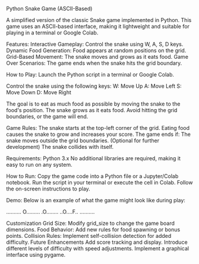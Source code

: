 Python Snake Game (ASCII-Based)

A simplified version of the classic Snake game implemented in Python. This game uses an ASCII-based interface, making it lightweight and suitable for playing in a terminal or Google Colab.

Features:
    Interactive Gameplay: Control the snake using W, A, S, D keys.
    Dynamic Food Generation: Food appears at random positions on the grid.
    Grid-Based Movement: The snake moves and grows as it eats food.
    Game Over Scenarios: The game ends when the snake hits the grid boundary.

How to Play:
    Launch the Python script in a terminal or Google Colab.

Control the snake using the following keys:
    W: Move Up
    A: Move Left
    S: Move Down
    D: Move Right

The goal is to eat as much food as possible by moving the snake to the food's position.
The snake grows as it eats food. Avoid hitting the grid boundaries, or the game will end.

Game Rules:
    The snake starts at the top-left corner of the grid.
    Eating food causes the snake to grow and increases your score.
    The game ends if:
    The snake moves outside the grid boundaries.
    (Optional for further development) The snake collides with itself.

Requirements:  Python 3.x
No additional libraries are required, making it easy to run on any system.

How to Run:
    Copy the game code into a Python file or a Jupyter/Colab notebook.
    Run the script in your terminal or execute the cell in Colab.
    Follow the on-screen instructions to play.

Demo:
Below is an example of what the game might look like during play:


..........
O.........
.O........
..O....F..
..........


Customization
    Grid Size: Modify grid_size to change the game board dimensions.
    Food Behavior: Add new rules for food spawning or bonus points.
    Collision Rules: Implement self-collision detection for added difficulty.
    Future Enhancements
    Add score tracking and display.
Introduce different levels of difficulty with speed adjustments.
Implement a graphical interface using pygame.
